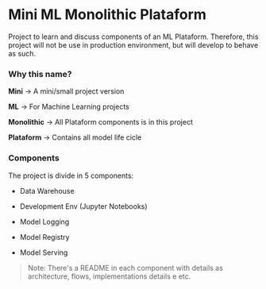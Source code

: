 # Mini ML Monolithic Plataform

Project to learn and discuss components of an ML Plataform. Therefore, this project will not be use in production environment, but will develop to behave as such.

### Why this name?

**Mini** -> A mini/small project version

**ML** -> For Machine Learning projects

**Monolithic** -> All Plataform components is in this project

**Plataform** -> Contains all model life cicle 

### Components

The project is divide in 5 components:

- Data Warehouse

- Development Env (Jupyter Notebooks)

- Model Logging

- Model Registry

- Model Serving

> Note: There's a README in each component with details as architecture, flows, implementations details e etc.